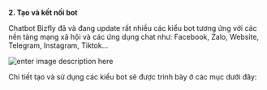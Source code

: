 **2. Tạo và kết nối bot**

Chatbot Bizfly đã và đang update rất nhiều các kiểu bot tương ứng với các nền tảng mạng xã hội và các ứng dụng chat như: Facebook, Zalo, Website, Telegram, Instagram, Tiktok...

![enter image description here](https://chatbizfly.mediacdn.vn/2023/01/30/chatbot/img_87jpg1675051650.jpg)

Chi tiết tạo và sử dụng các kiểu bot sẽ được trình bày ở các mục dưới đây: